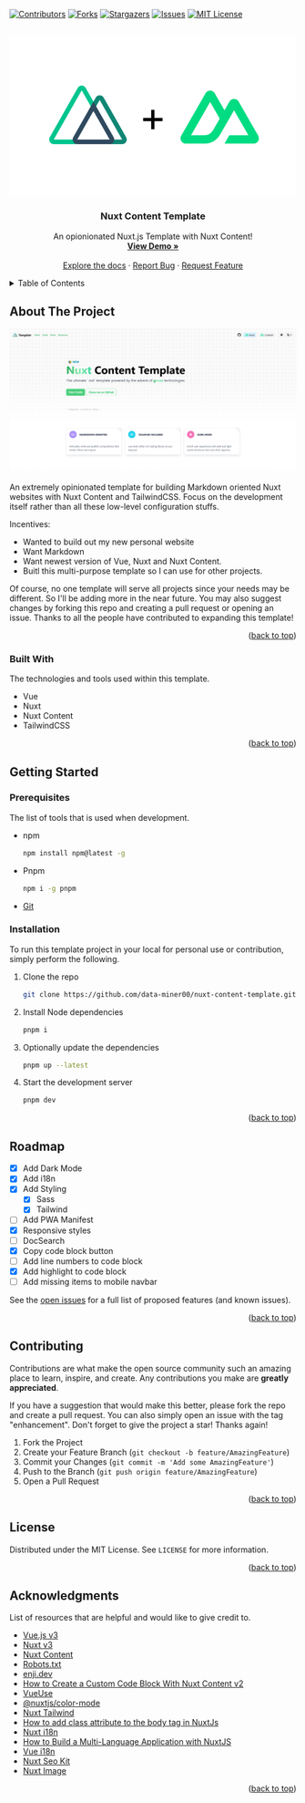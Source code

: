 <a name="readme-top"></a>

<!-- PROJECT SHIELDS -->

[![Contributors][contributors-shield]][contributors-url]
[![Forks][forks-shield]][forks-url]
[![Stargazers][stars-shield]][stars-url]
[![Issues][issues-shield]][issues-url]
[![MIT License][license-shield]][license-url]

<!-- PROJECT LOGO -->
<br />
<div align="center">
  <a href="/">
    <img src="assets/images/nuxt-content.png" />
  </a>

  <h3 align="center">Nuxt Content Template</h3>

  <p align="center">
    An opionionated Nuxt.js Template with Nuxt Content!
    <br />
    <a href="https://nuxt-content-template.netlify.app/"><strong>View Demo »</strong></a>
    <br />
    <br />
    <a href="https://github.com/data-miner00/nuxt-content-template">Explore the docs</a>
    ·
    <a href="https://github.com/data-miner00/nuxt-content-template/issues">Report Bug</a>
    ·
    <a href="https://github.com/data-miner00/nuxt-content-template/issues">Request Feature</a>
  </p>
</div>

<!-- TABLE OF CONTENTS -->
<details>
  <summary>Table of Contents</summary>
  <ol>
    <li>
      <a href="#about-the-project">About The Project</a>
      <ul>
        <li><a href="#built-with">Built With</a></li>
      </ul>
    </li>
    <li>
      <a href="#getting-started">Getting Started</a>
      <ul>
        <li><a href="#prerequisites">Prerequisites</a></li>
        <li><a href="#installation">Installation</a></li>
      </ul>
    </li>
    <li><a href="#usage">Usage</a></li>
    <li><a href="#roadmap">Roadmap</a></li>
    <li><a href="#contributing">Contributing</a></li>
    <li><a href="#license">License</a></li>
    <li><a href="#acknowledgments">Acknowledgments</a></li>
  </ol>
</details>

<!-- ABOUT THE PROJECT -->

## About The Project

![Template screenshot](/assets/images/screenshot.png)

An extremely opinionated template for building Markdown oriented Nuxt websites with Nuxt Content and TailwindCSS. Focus on the development itself rather than all these low-level configuration stuffs.

Incentives:

- Wanted to build out my new personal website
- Want Markdown
- Want newest version of Vue, Nuxt and Nuxt Content.
- Buitl this multi-purpose template so I can use for other projects.

Of course, no one template will serve all projects since your needs may be different. So I'll be adding more in the near future. You may also suggest changes by forking this repo and creating a pull request or opening an issue. Thanks to all the people have contributed to expanding this template!

<p align="right">(<a href="#readme-top">back to top</a>)</p>

### Built With

The technologies and tools used within this template.

- Vue
- Nuxt
- Nuxt Content
- TailwindCSS

<p align="right">(<a href="#readme-top">back to top</a>)</p>

<!-- GETTING STARTED -->

## Getting Started

### Prerequisites

The list of tools that is used when development.

- npm
  ```sh
  npm install npm@latest -g
  ```
- Pnpm
  ```sh
  npm i -g pnpm
  ```
- [Git](https://git-scm.com/downloads)

### Installation

To run this template project in your local for personal use or contribution, simply perform the following.

1. Clone the repo
   ```sh
   git clone https://github.com/data-miner00/nuxt-content-template.git
   ```
2. Install Node dependencies
   ```sh
   pnpm i
   ```
3. Optionally update the dependencies
   ```sh
   pnpm up --latest
   ```
4. Start the development server
   ```sh
   pnpm dev
   ```

<p align="right">(<a href="#readme-top">back to top</a>)</p>

<!-- ROADMAP -->

## Roadmap

- [x] Add Dark Mode
- [x] Add i18n
- [x] Add Styling
  - [x] Sass
  - [x] Tailwind
- [ ] Add PWA Manifest
- [x] Responsive styles
- [ ] DocSearch
- [x] Copy code block button
- [ ] Add line numbers to code block
- [x] Add highlight to code block
- [ ] Add missing items to mobile navbar

See the [open issues](https://github.com/data-miner00/nuxt-content-template/issues) for a full list of proposed features (and known issues).

<p align="right">(<a href="#readme-top">back to top</a>)</p>

<!-- CONTRIBUTING -->

## Contributing

Contributions are what make the open source community such an amazing place to learn, inspire, and create. Any contributions you make are **greatly appreciated**.

If you have a suggestion that would make this better, please fork the repo and create a pull request. You can also simply open an issue with the tag "enhancement".
Don't forget to give the project a star! Thanks again!

1. Fork the Project
2. Create your Feature Branch (`git checkout -b feature/AmazingFeature`)
3. Commit your Changes (`git commit -m 'Add some AmazingFeature'`)
4. Push to the Branch (`git push origin feature/AmazingFeature`)
5. Open a Pull Request

<p align="right">(<a href="#readme-top">back to top</a>)</p>

<!-- LICENSE -->

## License

Distributed under the MIT License. See `LICENSE` for more information.

<p align="right">(<a href="#readme-top">back to top</a>)</p>

<!-- ACKNOWLEDGMENTS -->

## Acknowledgments

List of resources that are helpful and would like to give credit to.

- [Vue.js v3](https://vuejs.org/)
- [Nuxt v3](https://nuxt.com/)
- [Nuxt Content](https://content.nuxtjs.org)
- [Robots.txt](https://developers.google.com/search/docs/crawling-indexing/robots/intro)
- [enji.dev](https://www.enji.dev/)
- [How to Create a Custom Code Block With Nuxt Content v2](https://mokkapps.de/blog/how-to-create-a-custom-code-block-with-nuxt-content-v2/)
- [VueUse](https://vueuse.org/)
- [@nuxtjs/color-mode](https://color-mode.nuxtjs.org/)
- [Nuxt Tailwind](https://tailwindcss.nuxtjs.org/)
- [How to add class attribute to the body tag in NuxtJs](https://postsrc.com/code-snippets/how-to-add-class-attribute-to-the-body-tag-in-nuxtjs)
- [Nuxt i18n](https://v8.i18n.nuxtjs.org/)
- [How to Build a Multi-Language Application with NuxtJS](https://crowdin.com/blog/2023/01/24/nuxt-js-i18n-tutorial)
- [Vue i18n](https://vue-i18n.intlify.dev/)
- [Nuxt Seo Kit](https://github.com/harlan-zw/nuxt-seo-kit)
- [Nuxt Image](https://image.nuxtjs.org/)

<p align="right">(<a href="#readme-top">back to top</a>)</p>

<!-- MARKDOWN LINKS & IMAGES -->

[contributors-shield]: https://img.shields.io/github/contributors/data-miner00/nuxt-content-template.svg?style=for-the-badge
[contributors-url]: https://github.com/data-miner00/nuxt-content-template/graphs/contributors
[forks-shield]: https://img.shields.io/github/forks/data-miner00/nuxt-content-template.svg?style=for-the-badge
[forks-url]: https://github.com/data-miner00/nuxt-content-template/network/members
[stars-shield]: https://img.shields.io/github/stars/data-miner00/nuxt-content-template.svg?style=for-the-badge
[stars-url]: https://github.com/data-miner00/nuxt-content-template/stargazers
[issues-shield]: https://img.shields.io/github/issues/data-miner00/nuxt-content-template.svg?style=for-the-badge
[issues-url]: https://github.com/data-miner00/nuxt-content-template/issues
[license-shield]: https://img.shields.io/github/license/data-miner00/nuxt-content-template.svg?style=for-the-badge
[license-url]: https://github.com/data-miner00/nuxt-content-template/blob/master/LICENSE
